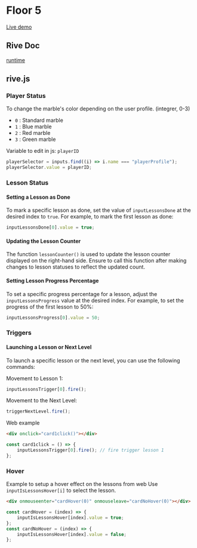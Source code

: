 # Floor 5

[Live demo](https://guillaumecartoonbase.github.io/Pasqal-Floor_5/)

## Rive Doc

[runtime](https://help.rive.app/runtimes/overview)

## rive.js

### Player Status

To change the marble's color depending on the user profile.
(integrer, 0-3)

- `0` : Standard marble
- `1` : Blue marble
- `2` : Red marble
- `3` : Green marble

Variable to edit in js: `playerID`

```js
playerSelector = inputs.find((i) => i.name === "playerProfile");
playerSelector.value = playerID;
```

### Lesson Status

#### Setting a Lesson as Done

To mark a specific lesson as done, set the value of `inputLessonsDone` at the desired index to `true`. For example, to mark the first lesson as done:

```js
inputLessonsDone[0].value = true;
```

#### Updating the Lesson Counter

The function `lessonCounter()` is used to update the lesson counter displayed on the right-hand side. Ensure to call this function after making changes to lesson statuses to reflect the updated count.

#### Setting Lesson Progress Percentage

To set a specific progress percentage for a lesson, adjust the `inputLessonsProgress` value at the desired index. For example, to set the progress of the first lesson to 50%:

```js
inputLessonsProgress[0].value = 50;
```

### Triggers

#### Launching a Lesson or Next Level

To launch a specific lesson or the next level, you can use the following commands:

Movement to Lesson 1:

```javascript
inputLessonsTrigger[0].fire();
```

Movement to the Next Level:

```javascript
triggerNextLevel.fire();
```

Web example

```html
<div onclick="card1click()"></div>
```

```js
const card1click = () => {
	inputLessonsTrigger[0].fire(); // fire trigger lesson 1
};
```

### Hover

Example to setup a hover effect on the lessons from web
Use `inputIsLessonsHover[i]` to select the lesson.

```html
<div onmouseenter="cardHover(0)" onmouseleave="cardNoHover(0)"></div>
```

```js
const cardHover = (index) => {
	inputIsLessonsHover[index].value = true;
};
const cardNoHover = (index) => {
	inputIsLessonsHover[index].value = false;
};
```
